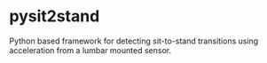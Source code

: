 # pysit2stand
Python based framework for detecting sit-to-stand transitions using acceleration from a lumbar mounted sensor.